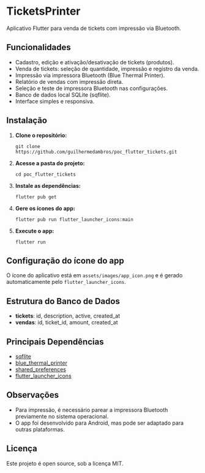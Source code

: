 
# TicketsPrinter

Aplicativo Flutter para venda de tickets com impressão via Bluetooth.

## Funcionalidades
- Cadastro, edição e ativação/desativação de tickets (produtos).
- Venda de tickets: seleção de quantidade, impressão e registro da venda.
- Impressão via impressora Bluetooth (Blue Thermal Printer).
- Relatório de vendas com impressão direta.
- Seleção e teste de impressora Bluetooth nas configurações.
- Banco de dados local SQLite (sqflite).
- Interface simples e responsiva.

## Instalação
1. **Clone o repositório:**
	```
	git clone https://github.com/guilhermedambros/poc_flutter_tickets.git
	```
2. **Acesse a pasta do projeto:**
	```
	cd poc_flutter_tickets
	```
3. **Instale as dependências:**
	```
	flutter pub get
	```
4. **Gere os ícones do app:**
	```
	flutter pub run flutter_launcher_icons:main
	```
5. **Execute o app:**
	```
	flutter run
	```

## Configuração do ícone do app
O ícone do aplicativo está em `assets/images/app_icon.png` e é gerado automaticamente pelo `flutter_launcher_icons`.

## Estrutura do Banco de Dados
- **tickets**: id, description, active, created_at
- **vendas**: id, ticket_id, amount, created_at

## Principais Dependências
- [sqflite](https://pub.dev/packages/sqflite)
- [blue_thermal_printer](https://pub.dev/packages/blue_thermal_printer)
- [shared_preferences](https://pub.dev/packages/shared_preferences)
- [flutter_launcher_icons](https://pub.dev/packages/flutter_launcher_icons)

## Observações
- Para impressão, é necessário parear a impressora Bluetooth previamente no sistema operacional.
- O app foi desenvolvido para Android, mas pode ser adaptado para outras plataformas.

## Licença
Este projeto é open source, sob a licença MIT.
